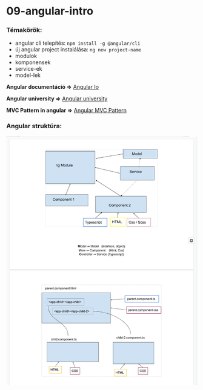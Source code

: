 # 09-angular-intro

### Témakörök:

- angular cli telepítés: ```npm install -g @angular/cli```
- új angular project instalálása: ```ng new project-name```
- modulok
- komponensek
- service-ek
- model-lek

**Angular documentáció =>** [Angular Io](https://angular.io/)

**Angular university =>** [Angular university](https://angular-university.io/)

**MVC Pattern in angular =>** [Angular MVC Pattern](https://betterprogramming.pub/https-medium-com-ccaballero-understanding-mvc-services-for-front-end-angular-a6196492ee74)
### Angular struktúra:


![angular stucture](./img/angular_struc.png)
